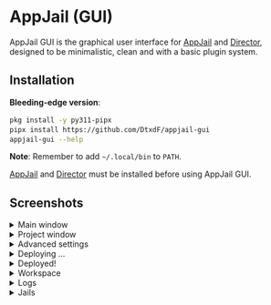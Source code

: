 # AppJail (GUI)

AppJail GUI is the graphical user interface for [AppJail](https://github.com/DtxdF/AppJail) and [Director](https://github.com/DtxdF/director), designed to be minimalistic, clean and with a basic plugin system.

## Installation

**Bleeding-edge version**:

```sh
pkg install -y py311-pipx
pipx install https://github.com/DtxdF/appjail-gui
appjail-gui --help
```

**Note**: Remember to add `~/.local/bin` to `PATH`.

[AppJail](https://github.com/DtxdF/AppJail#installation) and [Director](https://github.com/DtxdF/director#installation) must be installed before using AppJail GUI.

## Screenshots

<details>
    <summary>Main window</summary>
    <p align="center">
        <img src="assets/img/screenshots/1.png" width="80%" height="auto" />
    </p>
</details>

<details>
    <summary>Project window</summary>
    <p align="center">
        <img src="assets/img/screenshots/2.png" width="80%" height="auto" />
    </p>
</details>

<details>
    <summary>Advanced settings</summary>
    <p align="center">
        <img src="assets/img/screenshots/3.png" width="80%" height="auto" />
    </p>
</details>

<details>
    <summary>Deploying ...</summary>
    <p align="center">
        <img src="assets/img/screenshots/4.png" width="80%" height="auto" />
    </p>
</details>

<details>
    <summary>Deployed!</summary>
    <p align="center">
        <img src="assets/img/screenshots/5.png" width="80%" height="auto" />
    </p>
</details>

<details>
    <summary>Workspace</summary>
    <p align="center">
        <img src="assets/img/screenshots/6.png" width="80%" height="auto" />
    </p>
</details>

<details>
    <summary>Logs</summary>
    <p align="center">
        <img src="assets/img/screenshots/7.png" width="80%" height="auto" />
    </p>
    <p align="center">
        <img src="assets/img/screenshots/8.png" width="80%" height="auto" />
    </p>
</details>

<details>
    <summary>Jails</summary>
    <p align="center">
        <img src="assets/img/screenshots/9.png" width="80%" height="auto" />
    </p>
    <p align="center">
        <img src="assets/img/screenshots/10.png" width="80%" height="auto" />
    </p>
</details>
